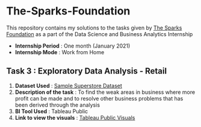 # The-Sparks-Foundation 
This repository contains my solutions to the tasks given by [The Sparks Foundation](https://www.thesparksfoundationsingapore.org/) as a part of the Data Science and Business Analytics Internship
* **Internship Period** : One month (January 2021)
* **Internship Mode** : Work from Home

## Task 3 : Exploratory Data Analysis - Retail
1. **Dataset Used** : [Sample Superstore Dataset](https://drive.google.com/file/d/1lV7is1B566UQPYzzY8R2ZmOritTW299S/view)
2. **Description of the task** : To find the weak areas in business where more profit can be made and to resolve other business problems that has been derived through the analysis
3. **BI Tool Used** : Tableau Public
4. **Link to view the visuals** : [Tableau Public Visuals](https://public.tableau.com/profile/sneha1755#!/vizhome/GRIPTask3_16096138099140/SampleSuperstoreCompleteAnalysis)
